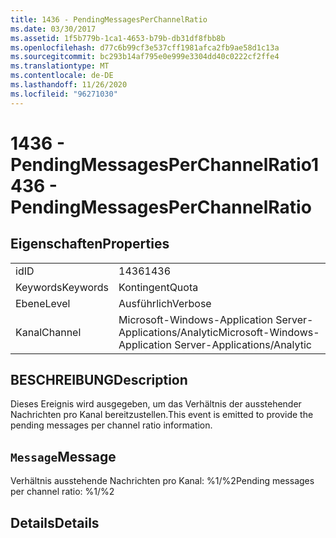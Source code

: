```yaml
---
title: 1436 - PendingMessagesPerChannelRatio
ms.date: 03/30/2017
ms.assetid: 1f5b779b-1ca1-4653-b79b-db31df8fbb8b
ms.openlocfilehash: d77c6b99cf3e537cff1981afca2fb9ae58d1c13a
ms.sourcegitcommit: bc293b14af795e0e999e3304dd40c0222cf2ffe4
ms.translationtype: MT
ms.contentlocale: de-DE
ms.lasthandoff: 11/26/2020
ms.locfileid: "96271030"
---
```

# <a name="1436---pendingmessagesperchannelratio"></a><span data-ttu-id="6276f-102">1436 - PendingMessagesPerChannelRatio</span><span class="sxs-lookup"><span data-stu-id="6276f-102">1436 - PendingMessagesPerChannelRatio</span></span>

## <a name="properties"></a><span data-ttu-id="6276f-103">Eigenschaften</span><span class="sxs-lookup"><span data-stu-id="6276f-103">Properties</span></span>  
  
|||  
|-|-|  
|<span data-ttu-id="6276f-104">id</span><span class="sxs-lookup"><span data-stu-id="6276f-104">ID</span></span>|<span data-ttu-id="6276f-105">1436</span><span class="sxs-lookup"><span data-stu-id="6276f-105">1436</span></span>|  
|<span data-ttu-id="6276f-106">Keywords</span><span class="sxs-lookup"><span data-stu-id="6276f-106">Keywords</span></span>|<span data-ttu-id="6276f-107">Kontingent</span><span class="sxs-lookup"><span data-stu-id="6276f-107">Quota</span></span>|  
|<span data-ttu-id="6276f-108">Ebene</span><span class="sxs-lookup"><span data-stu-id="6276f-108">Level</span></span>|<span data-ttu-id="6276f-109">Ausführlich</span><span class="sxs-lookup"><span data-stu-id="6276f-109">Verbose</span></span>|  
|<span data-ttu-id="6276f-110">Kanal</span><span class="sxs-lookup"><span data-stu-id="6276f-110">Channel</span></span>|<span data-ttu-id="6276f-111">Microsoft-Windows-Application Server-Applications/Analytic</span><span class="sxs-lookup"><span data-stu-id="6276f-111">Microsoft-Windows-Application Server-Applications/Analytic</span></span>|  
  
## <a name="description"></a><span data-ttu-id="6276f-112">BESCHREIBUNG</span><span class="sxs-lookup"><span data-stu-id="6276f-112">Description</span></span>  

 <span data-ttu-id="6276f-113">Dieses Ereignis wird ausgegeben, um das Verhältnis der ausstehender Nachrichten pro Kanal bereitzustellen.</span><span class="sxs-lookup"><span data-stu-id="6276f-113">This event is emitted to provide the pending messages per channel ratio information.</span></span>  
  
## <a name="message"></a><span data-ttu-id="6276f-114">`Message`</span><span class="sxs-lookup"><span data-stu-id="6276f-114">Message</span></span>  

 <span data-ttu-id="6276f-115">Verhältnis ausstehende Nachrichten pro Kanal: %1/%2</span><span class="sxs-lookup"><span data-stu-id="6276f-115">Pending messages per channel ratio: %1/%2</span></span>  
  
## <a name="details"></a><span data-ttu-id="6276f-116">Details</span><span class="sxs-lookup"><span data-stu-id="6276f-116">Details</span></span>
